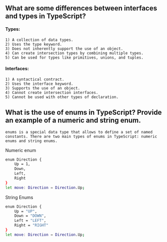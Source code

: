 ## What are some differences between interfaces and types in TypeScript?

#### Types: 

    1) A collection of data types.
    2) Uses the type keyword.
    3) Does not inherently support the use of an object.
    4) Can create intersection types by combining multiple types.
    5) Can be used for types like primitives, unions, and tuples.	 

#### Interfaces:

    1) A syntactical contract.
    2) Uses the interface keyword.
    3) Supports the use of an object.
    4) Cannot create intersection interfaces.
    5) Cannot be used with other types of declaration.




## What is the use of enums in TypeScript? Provide an example of a numeric and string enum.

    enums is a special data type that allows to define a set of named constants. There are two main types of enums in TypeScript: numeric enums and string enums.

Numeric enum

```bash
enum Direction {
    Up = 1,
    Down,
    Left,
    Right
}
let move: Direction = Direction.Up;


```

String Enums

```bash
enum Direction {
    Up = "UP",
    Down = "DOWN",
    Left = "LEFT",
    Right = "RIGHT"
}
let move: Direction = Direction.Up;

```

